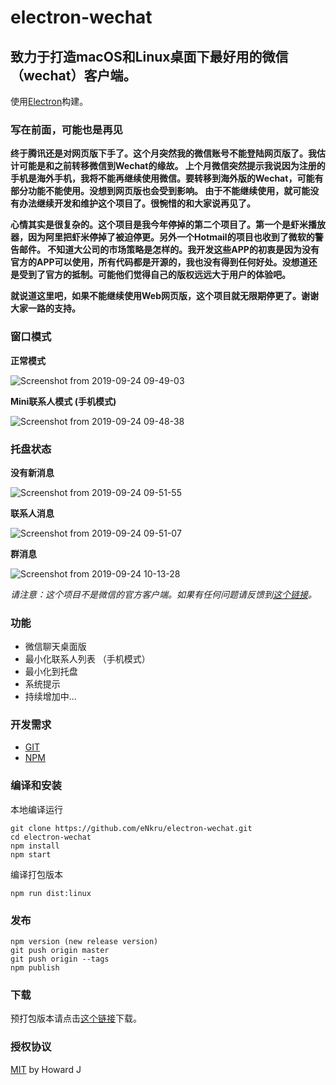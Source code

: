 # electron-wechat
## 致力于打造macOS和Linux桌面下最好用的微信（wechat）客户端。
使用[Electron](https://electron.atom.io)构建。

### 写在前面，可能也是再见

**终于腾讯还是对网页版下手了。这个月突然我的微信账号不能登陆网页版了。我估计可能是和之前转移微信到Wechat的缘故。
上个月微信突然提示我说因为注册的手机是海外手机，我将不能再继续使用微信。要转移到海外版的Wechat，可能有部分功能不能使用。没想到网页版也会受到影响。
由于不能继续使用，就可能没有办法继续开发和维护这个项目了。很惋惜的和大家说再见了。**

**心情其实是很复杂的。这个项目是我今年停掉的第二个项目了。第一个是虾米播放器，因为阿里把虾米停掉了被迫停更。另外一个Hotmail的项目也收到了微软的警告邮件。
不知道大公司的市场策略是怎样的。我开发这些APP的初衷是因为没有官方的APP可以使用，所有代码都是开源的，我也没有得到任何好处。没想道还是受到了官方的抵制。可能他们觉得自己的版权远远大于用户的体验吧。**

**就说道这里吧，如果不能继续使用Web网页版，这个项目就无限期停更了。谢谢大家一路的支持。**


### 窗口模式

**正常模式**

![Screenshot from 2019-09-24 09-49-03](https://user-images.githubusercontent.com/13460738/65466917-3e2b1080-deb4-11e9-9f8d-fdd9e362cd21.png)

**Mini联系人模式 (手机模式)**

![Screenshot from 2019-09-24 09-48-38](https://user-images.githubusercontent.com/13460738/65466915-3d927a00-deb4-11e9-85f7-54e2dc20d71b.png)

### 托盘状态

**没有新消息**

![Screenshot from 2019-09-24 09-51-55](https://user-images.githubusercontent.com/13460738/65466921-3e2b1080-deb4-11e9-9f41-55d739d44225.png)

**联系人消息**

![Screenshot from 2019-09-24 09-51-07](https://user-images.githubusercontent.com/13460738/65466918-3e2b1080-deb4-11e9-81f0-b482691bcc9d.png)

**群消息**

![Screenshot from 2019-09-24 10-13-28](https://user-images.githubusercontent.com/13460738/65466922-3ec3a700-deb4-11e9-976d-5feb1b2fb2a1.png)

*请注意：这个项目不是微信的官方客户端。如果有任何问题请反馈到[这个链接](https://github.com/eNkru/electron-wechat/issues)。*

### 功能
* 微信聊天桌面版
* 最小化联系人列表 （手机模式）
* 最小化到托盘
* 系统提示
* 持续增加中...

### 开发需求
* [GIT](https://git-scm.com/)
* [NPM](https://www.npmjs.com/)

### 编译和安装
本地编译运行
```
git clone https://github.com/eNkru/electron-wechat.git
cd electron-wechat
npm install
npm start
```
编译打包版本
```
npm run dist:linux
```

### 发布
```
npm version (new release version)
git push origin master
git push origin --tags
npm publish
```

### 下载
预打包版本请点击[这个链接](https://github.com/eNkru/electron-wechat/releases)下载。

### 授权协议
[MIT](https://github.com/eNkru/electron-xiami/blob/master/LICENSE) by Howard J
